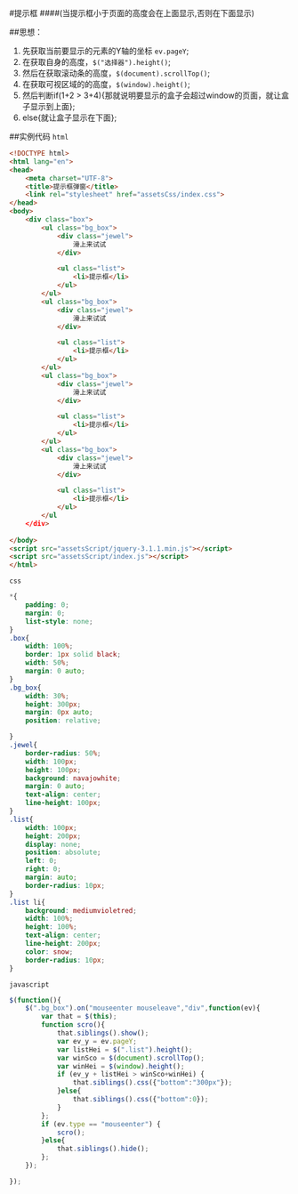 ﻿#提示框
####(当提示框小于页面的高度会在上面显示,否则在下面显示)

##思想：
1. 先获取当前要显示的元素的Y轴的坐标 `ev.pageY`;
2. 在获取自身的高度，`$("选择器").height()`;
3. 然后在获取滚动条的高度，`$(document).scrollTop()`;
4. 在获取可视区域的的高度，`$(window).height()`;
5. 然后判断if(1+2 > 3+4){那就说明要显示的盒子会超过window的页面，就让盒子显示到上面};
6. else{就让盒子显示在下面};

##实例代码
`html`
```html
<!DOCTYPE html>
<html lang="en">
<head>
	<meta charset="UTF-8">
	<title>提示框弹窗</title>
	<link rel="stylesheet" href="assetsCss/index.css">
</head>
<body>
	<div class="box">
		<ul class="bg_box">
			<div class="jewel">
				滑上来试试
			</div>

			<ul class="list">
				<li>提示框</li>
			</ul>
		</ul>
		<ul class="bg_box">
			<div class="jewel">
				滑上来试试
			</div>

			<ul class="list">
				<li>提示框</li>
			</ul>
		</ul>
		<ul class="bg_box">
			<div class="jewel">
				滑上来试试
			</div>

			<ul class="list">
				<li>提示框</li>
			</ul>
		</ul>
		<ul class="bg_box">
			<div class="jewel">
				滑上来试试
			</div>

			<ul class="list">
				<li>提示框</li>
			</ul>
		</ul
	</div>
	
</body>
<script src="assetsScript/jquery-3.1.1.min.js"></script>
<script src="assetsScript/index.js"></script>
</html>
```
`css`
```css
*{
	padding: 0;
	margin: 0;
	list-style: none;
}
.box{
	width: 100%;
	border: 1px solid black;
	width: 50%;
	margin: 0 auto;
}
.bg_box{
	width: 30%;
	height: 300px;
	margin: 0px auto;
	position: relative;

}
.jewel{
	border-radius: 50%;
	width: 100px;
	height: 100px;
	background: navajowhite;
	margin: 0 auto;
	text-align: center;
	line-height: 100px;
}
.list{
	width: 100px;
	height: 200px;
	display: none;
	position: absolute;
	left: 0;
	right: 0;
	margin: auto;
	border-radius: 10px;
}
.list li{
	background: mediumvioletred;
	width: 100%;
	height: 100%;
	text-align: center;
	line-height: 200px;
	color: snow;
	border-radius: 10px;
}
```
`javascript`
```javascript
$(function(){
	$(".bg_box").on("mouseenter mouseleave","div",function(ev){
		var that = $(this);
		function scro(){
			that.siblings().show();
			var ev_y = ev.pageY;
			var listHei = $(".list").height();
			var winSco = $(document).scrollTop();
			var winHei = $(window).height();
			if (ev_y + listHei > winSco+winHei) {
				that.siblings().css({"bottom":"300px"});
			}else{
				that.siblings().css({"bottom":0});
			}
		};
		if (ev.type == "mouseenter") {
			scro();
		}else{
			that.siblings().hide();
		};
	});

});
```










